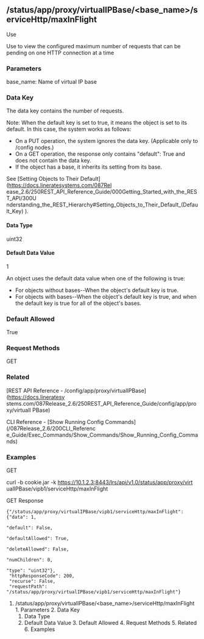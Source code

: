 ## /status/app/proxy/virtualIPBase/<base_name>/serviceHttp/maxInFlight

Use

Use to view the configured maximum number of requests that can be pending on
one HTTP connection at a time

### Parameters

base_name: Name of virtual IP base

### Data Key

The data key contains the number of requests.

Note: When the default key is set to true, it means the object is set to its
default. In this case, the system works as follows:

  * On a PUT operation, the system ignores the data key. (Applicable only to /config nodes.)
  * On a GET operation, the response only contains "default": True and does not contain the data key.
  * If the object has a base, it inherits its setting from its base.

See [Setting Objects to Their Default](https://docs.lineratesystems.com/087Rel
ease_2.6/250REST_API_Reference_Guide/000Getting_Started_with_the_REST_API/300U
nderstanding_the_REST_Hierarchy#Setting_Objects_to_Their_Default_(Default_Key)
).

#### Data Type

uint32

#### Default Data Value

1

An object uses the default data value when one of the following is true:

  * For objects without bases--When the object's default key is true.
  * For objects with bases--When the object's default key is true, and when the default key is true for all of the object's bases.

### Default Allowed

True

### Request Methods

GET

### Related

[REST API Reference - /config/app/proxy/virtualIPBase](https://docs.lineratesy
stems.com/087Release_2.6/250REST_API_Reference_Guide/config/app/proxy/virtualI
PBase)

CLI Reference - [Show Running Config Commands](/087Release_2.6/200CLI_Referenc
e_Guide/Exec_Commands/Show_Commands/Show_Running_Config_Commands)

### Examples

GET

curl -b cookie.jar -k https://10.1.2.3:8443/lrs/api/v1.0/status/app/proxy/virt
ualIPBase/vipb1/serviceHttp/maxInFlight

GET Response

    
    
    {"/status/app/proxy/virtualIPBase/vipb1/serviceHttp/maxInFlight": {"data": 1,
                                                                       "default": False,
                                                                       "defaultAllowed": True,
                                                                       "deleteAllowed": False,
                                                                       "numChildren": 0,
                                                                       "type": "uint32"},
     "httpResponseCode": 200,
     "recurse": False,
     "requestPath": "/status/app/proxy/virtualIPBase/vipb1/serviceHttp/maxInFlight"}
    

  1. /status/app/proxy/virtualIPBase/<base_name>/serviceHttp/maxInFlight
    1. Parameters
    2. Data Key
      1. Data Type
      2. Default Data Value
    3. Default Allowed
    4. Request Methods
    5. Related
    6. Examples

